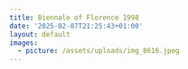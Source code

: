 ```yaml
---
title: Biennale of Florence 1998
date: '2025-02-07T21:25:43+01:00'
layout: default
images:
  - picture: /assets/uploads/img_8616.jpeg
---
```


